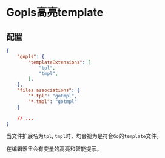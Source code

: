 # Gopls高亮template

## 配置

```json
{
    "gopls": {
        "templateExtensions": [
            "tpl",
            "tmpl",
        ],
    },
    "files.associations": {
        "*.tpl": "gotmpl",
        "*.tmpl": "gotmpl"
    }

    // ...
}
```

当文件扩展名为`tpl`, `tmpl`时，均会视为是符合`Go`的`template`文件。

在编辑器里会有变量的高亮和智能提示。
